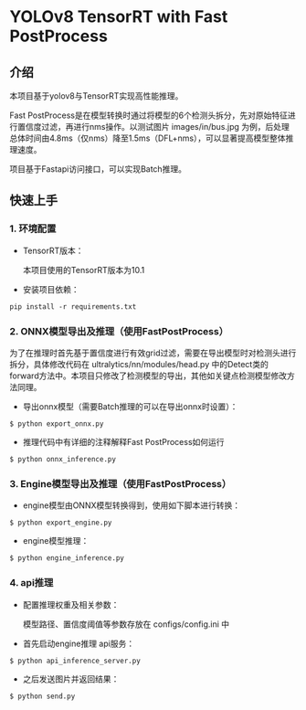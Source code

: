 # YOLOv8 TensorRT with Fast PostProcess

## 介绍
本项目基于yolov8与TensorRT实现高性能推理。

Fast PostProcess是在模型转换时通过将模型的6个检测头拆分，先对原始特征进行置信度过滤，再进行nms操作。以测试图片 images/in/bus.jpg 为例，后处理总体时间由4.8ms（仅nms）降至1.5ms（DFL+nms），可以显著提高模型整体推理速度。

项目基于Fastapi访问接口，可以实现Batch推理。

## 快速上手

### 1. 环境配置
- TensorRT版本：

    本项目使用的TensorRT版本为10.1
- 安装项目依赖：

```angular2html
pip install -r requirements.txt
```

### 2. ONNX模型导出及推理（使用FastPostProcess）

为了在推理时首先基于置信度进行有效grid过滤，需要在导出模型时对检测头进行拆分，具体修改代码在 ultralytics/nn/modules/head.py 中的Detect类的forward方法中。本项目只修改了检测模型的导出，其他如关键点检测模型修改方法同理。

- 导出onnx模型（需要Batch推理的可以在导出onnx时设置）：
```angular2html
$ python export_onnx.py
```
- 推理代码中有详细的注释解释Fast PostProcess如何运行
```angular2html
$ python onnx_inference.py
```


### 3. Engine模型导出及推理（使用FastPostProcess）

- engine模型由ONNX模型转换得到，使用如下脚本进行转换：

```angular2html
$ python export_engine.py
```
- engine模型推理：
```angular2html
$ python engine_inference.py
```

### 4. api推理
- 配置推理权重及相关参数：

  模型路径、置信度阈值等参数存放在 configs/config.ini 中

- 首先启动engine推理 api服务：
```angular2html
$ python api_inference_server.py
```

- 之后发送图片并返回结果：
```angular2html
$ python send.py
```